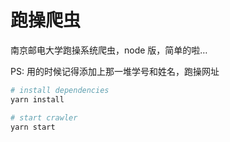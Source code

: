 # 跑操爬虫

南京邮电大学跑操系统爬虫，node 版，简单的啦…

PS: 用的时候记得添加上那一堆学号和姓名，跑操网址

```bash
# install dependencies
yarn install

# start crawler
yarn start
```
